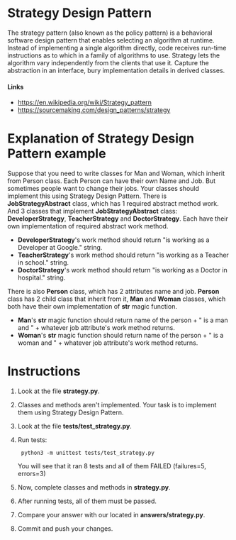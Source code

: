 # Strategy Design Pattern
The strategy pattern (also known as the policy pattern) is a behavioral software design pattern that enables selecting an algorithm at runtime.
Instead of implementing a single algorithm directly, code receives run-time instructions as to which in a family of algorithms to use.
Strategy lets the algorithm vary independently from the clients that use it.
Capture the abstraction in an interface, bury implementation details in derived classes.

#### Links
+ https://en.wikipedia.org/wiki/Strategy_pattern
+ https://sourcemaking.com/design_patterns/strategy


# Explanation of Strategy Design Pattern example
Suppose that you need to write classes for Man and Woman, which inherit from Person class. Each Person can have their own Name and Job.
But sometimes people want to change their jobs. Your classes should implement this using Strategy Design Pattern.
There is **JobStrategyAbstract** class, which has 1 required abstract method work.
And 3 classes that implement **JobStrategyAbstract** class: **DeveloperStrategy**, **TeacherStrategy** and **DoctorStrategy**.
Each have their own implementation of required abstract work method.

+ **DeveloperStrategy**'s work method should return "is working as a Developer at Google." string.
+ **TeacherStrategy**'s work method should return "is working as a Teacher in school." string.
+ **DoctorStrategy**'s work method should return "is working as a Doctor in hospital." string.

There is also **Person** class, which has 2 attributes name and job.
**Person** class has 2 child class that inherit from it, **Man** and **Woman** classes, which both have their own implementation of __str__ magic function.

+ **Man**'s __str__ magic function should return name of the person + " is a man and " + whatever job attribute's work method returns.
+ **Woman**'s __str__ magic function should return name of the person + " is a woman and " + whatever job attribute's work method returns.


# Instructions

1. Look at the file **strategy.py**. 

2. Classes and methods aren't implemented. Your task is to implement them using Strategy Design Pattern.

3. Look at the file **tests/test_strategy.py**.

3. Run tests:
   
        python3 -m unittest tests/test_strategy.py
        
    You will see that it ran 8 tests and all of them FAILED (failures=5, errors=3)

4. Now, complete classes and methods in **strategy.py**.

5. After running tests, all of them must be passed.

6. Compare your answer with our located in **answers/strategy.py**.

7. Commit and push your changes.
